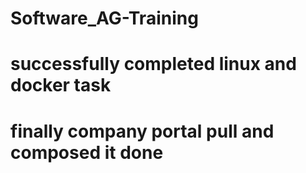 # Software_AG-Training

# successfully completed linux and docker task
#  finally company portal pull and composed it done
